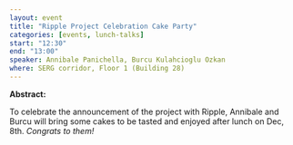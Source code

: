 ```yaml
---
layout: event
title: "Ripple Project Celebration Cake Party"
categories: [events, lunch-talks]
start: "12:30"
end: "13:00"
speaker: Annibale Panichella, Burcu Kulahcioglu Ozkan
where: SERG corridor, Floor 1 (Building 28)
---
```


**Abstract:**

To celebrate the announcement of the project with Ripple, Annibale and Burcu will bring some cakes to be tasted and enjoyed after lunch on Dec, 8th. *Congrats to them!*
